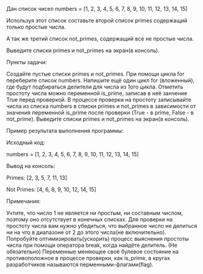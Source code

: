 
Дан список чисел numbers = [1, 2, 3, 4, 5, 6, 7, 8, 9, 10, 11, 12, 13, 14, 15]

Используя этот список составьте второй список primes содержащий только простые числа.

А так же третий список not_primes, содержащий все не простые числа.

Выведите списки primes и not_primes на экран(в консоль).

Пункты задачи:

Создайте пустые списки primes и not_primes.
При помощи цикла for переберите список numbers.
Напишите ещё один цикл for (вложенный), где будут подбираться делители для числа из 1ого цикла.
Отметить простоту числа можно переменной is_prime, записав в неё занчение True перед проверкой.
В процессе проверки на простоту записывайте числа из списка numbers в списки primes и not_primes в зависимости от значения переменной is_prime после проверки (True - в prime, False - в not_prime).
Выведите списки primes и not_primes на экран(в консоль).


Пример результата выполнения программы:

Исходный код:

 numbers = [1, 2, 3, 4, 5, 6, 7, 8, 9, 10, 11, 12, 13, 14, 15]

Вывод на консоль:

Primes: [2, 3, 5, 7, 11, 13]

Not Primes: [4, 6, 8, 9, 10, 12, 14, 15]

Примечания:

Учтите, что число 1 не является ни простым, ни составным числом, поэтому оно отсутствует в конечных списках.
Для проверки на простоту числа вам нужно убедиться, что выбранное число не делиться ни на что в диапазоне от 2 до этого числа(не включительно).
Попробуйте оптимизировать(ускорить) процесс выяснения простоты числа при помощи оператора break, когда найдёте делитель. (Не обязательно)
Переменные меняющее своё булевое состояние на противоположное в процессе проверки, как is_prime, в кругах разработчиков называются перменными-флагами(flag).
